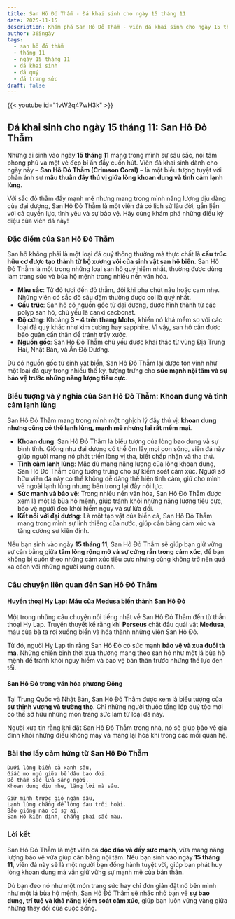 ```yaml
---
title: San Hô Đỏ Thẫm - Đá khai sinh cho ngày 15 tháng 11
date: 2025-11-15
description: Khám phá San Hô Đỏ Thẫm - viên đá khai sinh cho ngày 15 tháng 11, biểu tượng của Khoan dung và tình cảm lạnh lùng. Cùng tìm hiểu ý nghĩa sâu sắc của viên đá độc đáo này.
author: 365ngày
tags:
  - san hô đỏ thẫm
  - tháng 11
  - ngày 15 tháng 11
  - đá khai sinh
  - đá quý
  - đá trang sức
draft: false
---
```


{{< youtube id="1vW2q47wH3k" >}}

## Đá khai sinh cho ngày 15 tháng 11: San Hô Đỏ Thẫm

Những ai sinh vào ngày **15 tháng 11** mang trong mình sự sâu sắc, nội tâm phong phú và một vẻ đẹp bí ẩn đầy cuốn hút. Viên đá khai sinh dành cho ngày này – **San Hô Đỏ Thẫm (Crimson Coral)** – là một biểu tượng tuyệt vời phản ánh sự **mâu thuẫn đầy thú vị giữa lòng khoan dung và tình cảm lạnh lùng**.

Với sắc đỏ thẫm đầy mạnh mẽ nhưng mang trong mình năng lượng dịu dàng của đại dương, San Hô Đỏ Thẫm là một viên đá có lịch sử lâu đời, gắn liền với cả quyền lực, tình yêu và sự bảo vệ. Hãy cùng khám phá những điều kỳ diệu của viên đá này!

### Đặc điểm của San Hô Đỏ Thẫm

San hô không phải là một loại đá quý thông thường mà thực chất là **cấu trúc hữu cơ được tạo thành từ bộ xương vôi của sinh vật san hô biển**. San Hô Đỏ Thẫm là một trong những loại san hô quý hiếm nhất, thường được dùng làm trang sức và bùa hộ mệnh trong nhiều nền văn hóa.

- **Màu sắc**: Từ đỏ tươi đến đỏ thẫm, đôi khi pha chút nâu hoặc cam nhẹ. Những viên có sắc đỏ sâu đậm thường được coi là quý nhất.
- **Cấu trúc**: San hô có nguồn gốc từ đại dương, được hình thành từ các polyp san hô, chủ yếu là canxi cacbonat.
- **Độ cứng**: Khoảng **3 – 4 trên thang Mohs**, khiến nó khá mềm so với các loại đá quý khác như kim cương hay sapphire. Vì vậy, san hô cần được bảo quản cẩn thận để tránh trầy xước.
- **Nguồn gốc**: San Hô Đỏ Thẫm chủ yếu được khai thác từ vùng Địa Trung Hải, Nhật Bản, và Ấn Độ Dương.

Dù có nguồn gốc từ sinh vật biển, San Hô Đỏ Thẫm lại được tôn vinh như một loại đá quý trong nhiều thế kỷ, tượng trưng cho **sức mạnh nội tâm và sự bảo vệ trước những năng lượng tiêu cực**.

### Biểu tượng và ý nghĩa của San Hô Đỏ Thẫm: Khoan dung và tình cảm lạnh lùng

San Hô Đỏ Thẫm mang trong mình một nghịch lý đầy thú vị: **khoan dung nhưng cũng có thể lạnh lùng, mạnh mẽ nhưng lại rất mềm mại**.

- **Khoan dung**: San Hô Đỏ Thẫm là biểu tượng của lòng bao dung và sự bình tĩnh. Giống như đại dương có thể ôm lấy mọi con sóng, viên đá này giúp người mang nó phát triển lòng vị tha, biết chấp nhận và tha thứ.
- **Tình cảm lạnh lùng**: Mặc dù mang năng lượng của lòng khoan dung, San Hô Đỏ Thẫm cũng tượng trưng cho sự kiểm soát cảm xúc. Người sở hữu viên đá này có thể không dễ dàng thể hiện tình cảm, giữ cho mình vẻ ngoài lạnh lùng nhưng bên trong lại đầy nội lực.
- **Sức mạnh và bảo vệ**: Trong nhiều nền văn hóa, San Hô Đỏ Thẫm được xem là một lá bùa hộ mệnh, giúp tránh khỏi những năng lượng tiêu cực, bảo vệ người đeo khỏi hiểm nguy và sự lừa dối.
- **Kết nối với đại dương**: Là một tạo vật của biển cả, San Hô Đỏ Thẫm mang trong mình sự linh thiêng của nước, giúp cân bằng cảm xúc và tăng cường sự kiên định.

Nếu bạn sinh vào ngày **15 tháng 11**, San Hô Đỏ Thẫm sẽ giúp bạn giữ vững sự cân bằng giữa **tấm lòng rộng mở và sự cứng rắn trong cảm xúc**, để bạn không bị cuốn theo những cảm xúc tiêu cực nhưng cũng không trở nên quá xa cách với những người xung quanh.

### Câu chuyện liên quan đến San Hô Đỏ Thẫm

#### Huyền thoại Hy Lạp: Máu của Medusa biến thành San Hô Đỏ

Một trong những câu chuyện nổi tiếng nhất về San Hô Đỏ Thẫm đến từ thần thoại Hy Lạp. Truyền thuyết kể rằng khi **Perseus** chặt đầu quái vật **Medusa**, máu của bà ta rơi xuống biển và hóa thành những viên San Hô Đỏ.

Từ đó, người Hy Lạp tin rằng San Hô Đỏ có sức mạnh **bảo vệ và xua đuổi tà ma**. Những chiến binh thời xưa thường mang theo san hô như một lá bùa hộ mệnh để tránh khỏi nguy hiểm và bảo vệ bản thân trước những thế lực đen tối.

#### San Hô Đỏ trong văn hóa phương Đông

Tại Trung Quốc và Nhật Bản, San Hô Đỏ Thẫm được xem là biểu tượng của **sự thịnh vượng và trường thọ**. Chỉ những người thuộc tầng lớp quý tộc mới có thể sở hữu những món trang sức làm từ loại đá này.

Người xưa tin rằng khi đặt San Hô Đỏ Thẫm trong nhà, nó sẽ giúp bảo vệ gia đình khỏi những điều không may và mang lại hòa khí trong các mối quan hệ.

### Bài thơ lấy cảm hứng từ San Hô Đỏ Thẫm

	Dưới lòng biển cả xanh sâu,  
	Giấc mơ ngủ giữa bể dâu bao đời.  
	Đỏ thẫm sắc lửa sáng ngời,  
	Khoan dung dịu nhẹ, lặng lời mà sâu.
	
	Giữ mình trước gió ngàn dâu,  
	Lạnh lùng chẳng để lòng đau trôi hoài.  
	Bão giông nào có sợ ai,  
	San Hô kiên định, chẳng phai sắc màu.

### Lời kết

San Hô Đỏ Thẫm là một viên đá **độc đáo và đầy sức mạnh**, vừa mang năng lượng bảo vệ vừa giúp cân bằng nội tâm. Nếu bạn sinh vào ngày **15 tháng 11**, viên đá này sẽ là một người bạn đồng hành tuyệt vời, giúp bạn phát huy lòng khoan dung mà vẫn giữ vững sự mạnh mẽ của bản thân.

Dù bạn đeo nó như một món trang sức hay chỉ đơn giản đặt nó bên mình như một lá bùa hộ mệnh, San Hô Đỏ Thẫm sẽ nhắc nhở bạn về **sự bao dung, trí tuệ và khả năng kiểm soát cảm xúc**, giúp bạn luôn vững vàng giữa những thay đổi của cuộc sống.